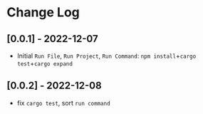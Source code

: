 # Change Log


## [0.0.1] - 2022-12-07

- Initial 
`Run File`, `Run Project`, `Run Command`: `npm install`+`cargo test`+`cargo expand`

## [0.0.2] - 2022-12-08

- fix `cargo test`, sort `run command`